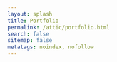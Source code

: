 ```yaml
---
layout: splash
title: Portfolio
permalink: /attic/portfolio.html
search: false
sitemap: false
metatags: noindex, nofollow
---
```

<div id="rate_pc" style="height:85vh;">
<!-- TradingView Widget BEGIN -->
<script type="text/javascript" src="https://s3.tradingview.com/tv.js"></script>
<script type="text/javascript">
new TradingView.widget({
  "autosize": true,
  "symbol": "OANDA:USDJPY",
  "timezone": "Asia/Tokyo",
  "theme": "Light",
  "style": "9",
  "locale": "ja",
  "toolbar_bg": "#f1f3f6",
  "enable_publishing": false,
  "withdateranges": true,
  "range": "12m",
  "watchlist": [
    "OANDA:USDJPY",
    "BITFLYER:BTCJPY",
    "XAUUSD/31.1035*USDJPY",
    "XPTUSD/31.1035*USDJPY"
  ],
  "show_popup_button": true,
  "popup_width": "1200",
  "popup_height": "800",
  "referral_id": "3971"
});
</script>
<!-- TradingView Widget END -->
</div>